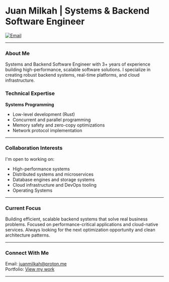 # Juan Milkah | Systems & Backend Software Engineer 
[![Email](https://img.shields.io/badge/Email-juanmilkah%40proton.me-blue)](mailto:juanmilkah@proton.me)

---

### About Me 
Systems and Backend Software Engineer with 3+ years of experience building high-performance, scalable software solutions. I specialize in creating robust backend systems, real-time platforms, and cloud infrastructure.

### Technical Expertise 

**Systems Programming**  
- Low-level development (Rust)  
- Concurrent and parallel programming  
- Memory safety and zero-copy optimizations  
- Network protocol implementation  

---

### Collaboration Interests

I'm open to working on:  
- High-performance systems  
- Distributed systems and microservices  
- Database engines and storage systems  
- Cloud infrastructure and DevOps tooling  
- Operating Systems

---

### Current Focus 

Building efficient, scalable backend systems that solve real business problems. Focused on performance-critical applications and cloud-native services. Always looking for the next optimization opportunity and clean architecture patterns.

---

### Connect With Me 
Email: juanmilkah@proton.me  
Portfolio: [View my work](https://juanmilkah.github.io)  

---
